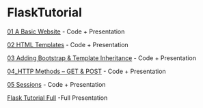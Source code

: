 # FlaskTutorial

[01 A Basic Website](https://github.com/MarizzaM/FlaskTutorial/tree/Flask_01_BasicWebsite) - Code + Presentation

[02 HTML Templates](https://github.com/MarizzaM/FlaskTutorial/tree/Flask_02_HTML_Templates) - Code + Presentation

[03 Adding Bootstrap & Template Inheritance](https://https://github.com/MarizzaM/FlaskTutorial/tree/Flask_03_AddingBootstrap_TemplateInheritance) - Code + Presentation

[04_HTTP Methods – GET & POST](https://github.com/MarizzaM/FlaskTutorial/tree/Flask_04_HTTP_Methods_GET_POST) - Code + Presentation

[05 Sessions](https://https://github.com/MarizzaM/FlaskTutorial/tree/Flask_05_Sessions) - Code + Presentation

[Flask Tutorial Full](https://github.com/MarizzaM/FlaskTutorial/blob/main/Flask_full.pdf) -Full Presentation
